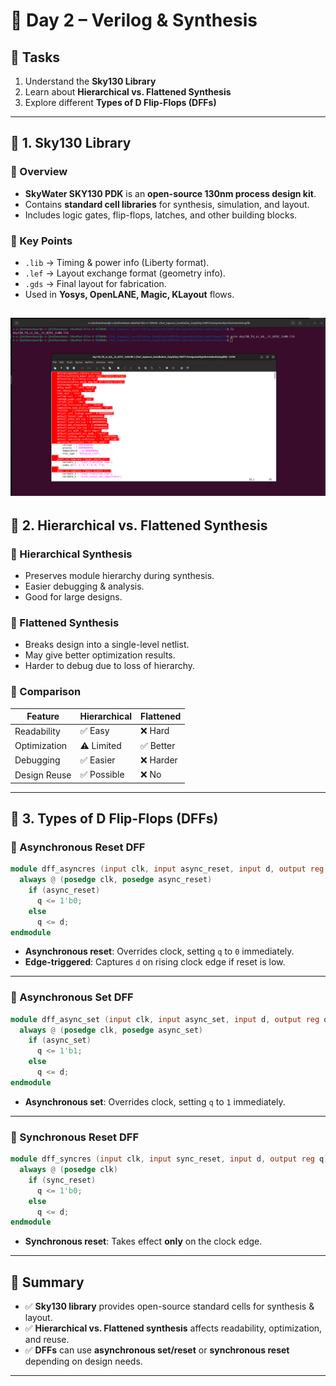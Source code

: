 
# 🚀 Day 2 – Verilog & Synthesis

## 📌 Tasks
1. Understand the **Sky130 Library**  
2. Learn about **Hierarchical vs. Flattened Synthesis**  
3. Explore different **Types of D Flip-Flops (DFFs)**  

---

## 🔹 1. Sky130 Library

### 📖 Overview
- **SkyWater SKY130 PDK** is an **open-source 130nm process design kit**.  
- Contains **standard cell libraries** for synthesis, simulation, and layout.  
- Includes logic gates, flip-flops, latches, and other building blocks.  

### 📝 Key Points
- `.lib` → Timing & power info (Liberty format).  
- `.lef` → Layout exchange format (geometry info).  
- `.gds` → Final layout for fabrication.  
- Used in **Yosys, OpenLANE, Magic, KLayout** flows.

![lib](skylib.png)
---

## 🔹 2. Hierarchical vs. Flattened Synthesis

### 📖 Hierarchical Synthesis
- Preserves module hierarchy during synthesis.  
- Easier debugging & analysis.  
- Good for large designs.  

### 📖 Flattened Synthesis
- Breaks design into a single-level netlist.  
- May give better optimization results.  
- Harder to debug due to loss of hierarchy.  

### 📝 Comparison
| Feature                | Hierarchical | Flattened |
|------------------------|--------------|-----------|
| Readability            | ✅ Easy      | ❌ Hard   |
| Optimization           | ⚠️ Limited   | ✅ Better |
| Debugging              | ✅ Easier    | ❌ Harder |
| Design Reuse           | ✅ Possible  | ❌ No     |

---

## 🔹 3. Types of D Flip-Flops (DFFs)

### 📖 Asynchronous Reset DFF
```verilog
module dff_asyncres (input clk, input async_reset, input d, output reg q);
  always @ (posedge clk, posedge async_reset)
    if (async_reset)
      q <= 1'b0;
    else
      q <= d;
endmodule
```
- **Asynchronous reset**: Overrides clock, setting `q` to `0` immediately.  
- **Edge-triggered**: Captures `d` on rising clock edge if reset is low.  

---

### 📖 Asynchronous Set DFF
```verilog
module dff_async_set (input clk, input async_set, input d, output reg q);
  always @ (posedge clk, posedge async_set)
    if (async_set)
      q <= 1'b1;
    else
      q <= d;
endmodule
```
- **Asynchronous set**: Overrides clock, setting `q` to `1` immediately.  

---

### 📖 Synchronous Reset DFF
```verilog
module dff_syncres (input clk, input sync_reset, input d, output reg q);
  always @ (posedge clk)
    if (sync_reset)
      q <= 1'b0;
    else
      q <= d;
endmodule
```
- **Synchronous reset**: Takes effect **only** on the clock edge.  

---

## 🎯 Summary
- ✅ **Sky130 library** provides open-source standard cells for synthesis & layout.  
- ✅ **Hierarchical vs. Flattened synthesis** affects readability, optimization, and reuse.  
- ✅ **DFFs** can use **asynchronous set/reset** or **synchronous reset** depending on design needs.  

---
